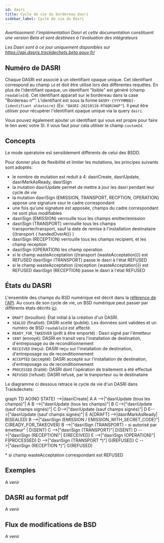 ```yaml
---
id: dasri
title: Cycle de vie du bordereau dasri
sidebar_label: Cycle de vie du Dasri
---
```

*Avertissement: l'implémentation Dasri et cette documentation constituent une version Beta et sont destinées à l'évaluation des intégrateurs* 

*Les Dasri sont à ce jour uniquement disponibles sur https://api.dasris.trackdechets.beta.gouv.fr/*

## Numéro de DASRI

Chaque DASRI est associé à un identifiant opaque unique. Cet identifiant correspond au champ `id` et doit être utilisé lors des différentes requêtes. En plus de l'identifiant opaque, un identifiant "lisible" est généré (champ `readableId`). Cet identifiant apparait sur le bordereau dans la case "Bordereau n°". L'identifiant est sous la forme `DASRY-{YYYYMMDD}-{identifiant aléatoire}` (Ex: `"DASRI-20210118-RTAQRJA6P"`). Il peut être utiliser pour récupérer l'identifiant opaque unique via la query `dasri`.

Vous pouvez également ajouter un identifiant qui vous est propre pour faire le lien avec votre SI. Il vous faut pour cela utiliser le champ `customId`.

## Concepts

Le mode opératoire est sensiblement différents de celui des BSDD.

Pour donner plus de flexibilité et limiter les mutations, les principes suivants sont adoptés:
- le nombre de mutation est reduit à 4: dasriCreate, dasriUpdate, dasriMarkAsReady, dasriSign
- la mutation dasriUpdate permet de mettre à jour les dasri pendant leur cycle de vie
- la mutation dasriSign (EMISSION, TRANSPORT, RECPTION, OPERATION) appose une signature ssur le cadre correspondant
- une fois qu'une signature est apposée, champs du cadre correspondant ne sont plus modifiables
- dasriSign (EMISSION) verrouille tous les champs emitter/emission
- dasriSign (TRANSPORT) verrouille tous les champs transporter/transport, sauf la date de remise à l'installation destinataire ({transport { handedOverAt}}
)
- dasriSign (RECEPTION) verrouille tous les champs recipient, et les champ reception
- dasriSign (OPERATION) les champ operation
- si le champ wasteAcceptation ({transport {wasteAcceptation}}) est REFUSED dasriSign (TRANSPORT) passe le dasri à l'état REFUSED
- si le champ wasteAcceptation ({reception {wasteAcceptation}}) est REFUSED dasriSign (RECEPTION) passe le dasri à l'état REFUSED
 

## États du DASRI

L'ensemble des champs du BSD numérique est décrit dans la [référence de l'API](api-reference.md#form). Au cours de son cycle de vie, un BSD numérique peut passer par différents états décrits [ici](api-reference.md#formstatus).

- `DRAFT` (brouillon): État initial à la création d'un DASRI.
- `SEALED` (finalisé): DASRI scellé (publié). Les données sont validées et un numéro de BSD `readableId` est affecté.
- `READY_FOR_TAKEOVER` (prêt à être emporté) : Dasri signé par l'émetteur
- `SENT` (envoyé): DASRI en transit vers l'installation de destination, d'entreposage ou de reconditionnement
- `RECEIVED` (reçu): DASRI reçu sur l'installation de destination, d'entreposage ou de reconditionnement
- `ACCEPTED` (accepté): DASRI accepté sur l'installation de destination, d'entreposage ou de reconditionnement
- `PROCESSED` (traité): DASRI dont l'opération de traitement a été effectué
- `REFUSED` (refusé): DASRI refusé, par le tranporteur ou le destinataire

<script src="https://unpkg.com/mermaid@8.1.0/dist/mermaid.min.js"></script>
<script>mermaid.initialize({startOnLoad:true});</script>

Le diagramme ci dessous retrace le cycle de vie d'un DASRI dans Trackdéchets:

<div class="mermaid">
graph TD
AO(NO STATE) -->|dasriCreate| A
A -->|"dasriUpdate (tous les champs)"| A
B -->|"dasriUpdate (tous les champs)"| B
C-->|"dasriUpdate (sauf champs signés)"| C
D-->|"dasriUpdate (sauf champs signés)"| D
E-->|"dasriUpdate (sauf champs signés)"| E
A[DRAFT] -->|dasriMarkAsReady| B(SEALED)
B -->|"dasriSign (EMISSION / EMISSION_WITH_SECRET_CODE)"| C(READY_FOR_TAKEOVER)
B -->|"dasriSign (TRANSPORT) - si autorisé par émetteur" | D(SENT)
C -->|"dasriSign (TRANSPORT)"| D(SENT)
D -->|"dasriSign (RECEPTION)"| E(RECEIVED)
E -->|"dasriSign (OPERATION)"| F(PROCESSED)
D -->|"dasriSign (TRANSPORT *)"| G(REFUSED)
C -->|"dasriSign (RECEPTION *)"| G(REFUSED)

</div>

 \* si champ wasteAcceptation correspondant  est REFUSED
## Exemples

A venir

## DASRI au format pdf

A venir

## Flux de modifications de BSD

A venir
